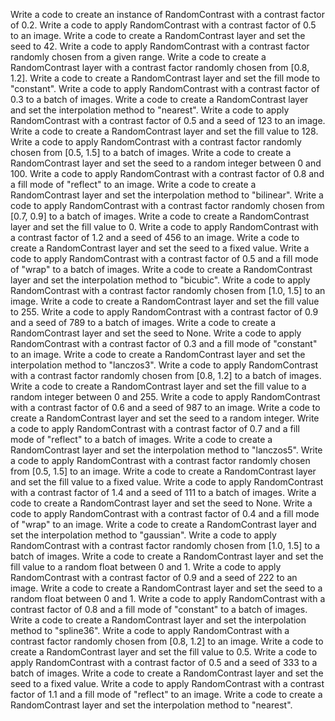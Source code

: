 Write a code to create an instance of RandomContrast with a contrast factor of 0.2.
Write a code to apply RandomContrast with a contrast factor of 0.5 to an image.
Write a code to create a RandomContrast layer and set the seed to 42.
Write a code to apply RandomContrast with a contrast factor randomly chosen from a given range.
Write a code to create a RandomContrast layer with a contrast factor randomly chosen from [0.8, 1.2].
Write a code to create a RandomContrast layer and set the fill mode to "constant".
Write a code to apply RandomContrast with a contrast factor of 0.3 to a batch of images.
Write a code to create a RandomContrast layer and set the interpolation method to "nearest".
Write a code to apply RandomContrast with a contrast factor of 0.5 and a seed of 123 to an image.
Write a code to create a RandomContrast layer and set the fill value to 128.
Write a code to apply RandomContrast with a contrast factor randomly chosen from [0.5, 1.5] to a batch of images.
Write a code to create a RandomContrast layer and set the seed to a random integer between 0 and 100.
Write a code to apply RandomContrast with a contrast factor of 0.8 and a fill mode of "reflect" to an image.
Write a code to create a RandomContrast layer and set the interpolation method to "bilinear".
Write a code to apply RandomContrast with a contrast factor randomly chosen from [0.7, 0.9] to a batch of images.
Write a code to create a RandomContrast layer and set the fill value to 0.
Write a code to apply RandomContrast with a contrast factor of 1.2 and a seed of 456 to an image.
Write a code to create a RandomContrast layer and set the seed to a fixed value.
Write a code to apply RandomContrast with a contrast factor of 0.5 and a fill mode of "wrap" to a batch of images.
Write a code to create a RandomContrast layer and set the interpolation method to "bicubic".
Write a code to apply RandomContrast with a contrast factor randomly chosen from [1.0, 1.5] to an image.
Write a code to create a RandomContrast layer and set the fill value to 255.
Write a code to apply RandomContrast with a contrast factor of 0.9 and a seed of 789 to a batch of images.
Write a code to create a RandomContrast layer and set the seed to None.
Write a code to apply RandomContrast with a contrast factor of 0.3 and a fill mode of "constant" to an image.
Write a code to create a RandomContrast layer and set the interpolation method to "lanczos3".
Write a code to apply RandomContrast with a contrast factor randomly chosen from [0.8, 1.2] to a batch of images.
Write a code to create a RandomContrast layer and set the fill value to a random integer between 0 and 255.
Write a code to apply RandomContrast with a contrast factor of 0.6 and a seed of 987 to an image.
Write a code to create a RandomContrast layer and set the seed to a random integer.
Write a code to apply RandomContrast with a contrast factor of 0.7 and a fill mode of "reflect" to a batch of images.
Write a code to create a RandomContrast layer and set the interpolation method to "lanczos5".
Write a code to apply RandomContrast with a contrast factor randomly chosen from [0.5, 1.5] to an image.
Write a code to create a RandomContrast layer and set the fill value to a fixed value.
Write a code to apply RandomContrast with a contrast factor of 1.4 and a seed of 111 to a batch of images.
Write a code to create a RandomContrast layer and set the seed to None.
Write a code to apply RandomContrast with a contrast factor of 0.4 and a fill mode of "wrap" to an image.
Write a code to create a RandomContrast layer and set the interpolation method to "gaussian".
Write a code to apply RandomContrast with a contrast factor randomly chosen from [1.0, 1.5] to a batch of images.
Write a code to create a RandomContrast layer and set the fill value to a random float between 0 and 1.
Write a code to apply RandomContrast with a contrast factor of 0.9 and a seed of 222 to an image.
Write a code to create a RandomContrast layer and set the seed to a random float between 0 and 1.
Write a code to apply RandomContrast with a contrast factor of 0.8 and a fill mode of "constant" to a batch of images.
Write a code to create a RandomContrast layer and set the interpolation method to "spline36".
Write a code to apply RandomContrast with a contrast factor randomly chosen from [0.8, 1.2] to an image.
Write a code to create a RandomContrast layer and set the fill value to 0.5.
Write a code to apply RandomContrast with a contrast factor of 0.5 and a seed of 333 to a batch of images.
Write a code to create a RandomContrast layer and set the seed to a fixed value.
Write a code to apply RandomContrast with a contrast factor of 1.1 and a fill mode of "reflect" to an image.
Write a code to create a RandomContrast layer and set the interpolation method to "nearest".